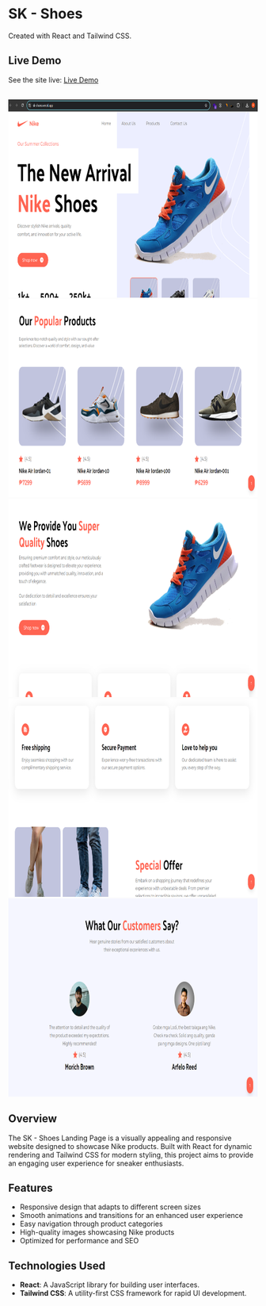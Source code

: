 # SK - Shoes

Created with React and Tailwind CSS.

## Live Demo
See the site live: [Live Demo](https://sk-shoes.vercel.app)

<br />

<div align="center">
  <img src="./_images/nike1.webp" width="600" height="400" alt="Nike Image 1">
  <img src="./_images/nike2.webp" width="600" height="400" alt="Nike Image 2">
  <img src="./_images/nike3.webp" width="600" height="400" alt="Nike Image 3">
  <img src="./_images/nike4.webp" width="600" height="400" alt="Nike Image 4">
  <img src="./_images/nike5.webp" width="600" height="400" alt="Nike Image 5">
</div>

## Overview
The SK - Shoes Landing Page is a visually appealing and responsive website designed to showcase Nike products. Built with React for dynamic rendering and Tailwind CSS for modern styling, this project aims to provide an engaging user experience for sneaker enthusiasts.

## Features
- Responsive design that adapts to different screen sizes
- Smooth animations and transitions for an enhanced user experience
- Easy navigation through product categories
- High-quality images showcasing Nike products
- Optimized for performance and SEO

## Technologies Used
- **React**: A JavaScript library for building user interfaces.
- **Tailwind CSS**: A utility-first CSS framework for rapid UI development.

